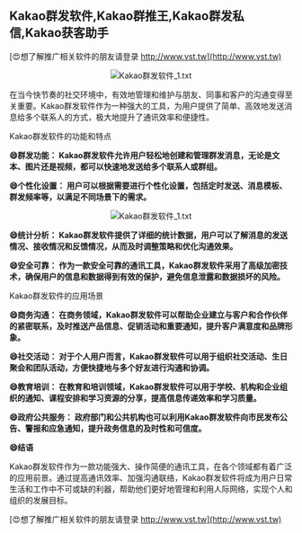 ## **Kakao群发软件,Kakao群推王,Kakao群发私信,Kakao获客助手**

[😍想了解推广相关软件的朋友请登录 http://www.vst.tw](http://www.vst.tw)

 <center><img src="https://vst.tw/MP4/tuiguang/png/5.png" alt="Kakao群发软件_1.txt"></center>

在当今快节奏的社交环境中，有效地管理和维护与朋友、同事和客户的沟通变得至关重要。Kakao群发软件作为一种强大的工具，为用户提供了简单、高效地发送消息给多个联系人的方式，极大地提升了通讯效率和便捷性。

Kakao群发软件的功能和特点

**😄群发功能： Kakao群发软件允许用户轻松地创建和管理群发消息，无论是文本、图片还是视频，都可以快速地发送给多个联系人或群组。**

**😄个性化设置： 用户可以根据需要进行个性化设置，包括定时发送、消息模板、群发频率等，以满足不同场景下的需求。**

 <center><img src="https://vst.tw/MP4/tuiguang/png/5.png" alt="Kakao群发软件_1.txt"></center>

**😄统计分析： Kakao群发软件提供了详细的统计数据，用户可以了解消息的发送情况、接收情况和反馈情况，从而及时调整策略和优化沟通效果。**

**😄安全可靠： 作为一款安全可靠的通讯工具，Kakao群发软件采用了高级加密技术，确保用户的信息和数据得到有效的保护，避免信息泄露和数据损坏的风险。**

Kakao群发软件的应用场景

**😄商务沟通： 在商务领域，Kakao群发软件可以帮助企业建立与客户和合作伙伴的紧密联系，及时推送产品信息、促销活动和重要通知，提升客户满意度和品牌形象。**

**😄社交活动： 对于个人用户而言，Kakao群发软件可以用于组织社交活动、生日聚会和团队活动，方便快捷地与多个好友进行沟通和协调。**

**😄教育培训： 在教育和培训领域，Kakao群发软件可以用于学校、机构和企业组织的通知、课程安排和学习资源的分享，提高信息传递效率和学习质量。**

**😄政府公共服务： 政府部门和公共机构也可以利用Kakao群发软件向市民发布公告、警报和应急通知，提升政务信息的及时性和可信度。**

**😄结语**

Kakao群发软件作为一款功能强大、操作简便的通讯工具，在各个领域都有着广泛的应用前景。通过提高通讯效率、加强沟通联络，Kakao群发软件将成为用户日常生活和工作中不可或缺的利器，帮助他们更好地管理和利用人际网络，实现个人和组织的发展目标。

[😍想了解推广相关软件的朋友请登录 http://www.vst.tw](http://www.vst.tw)



